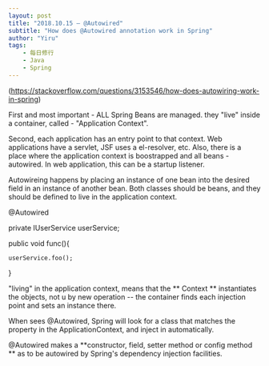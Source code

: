 ```yaml
---
layout: post
title: "2018.10.15 — @Autowired"
subtitle: "How does @Autowired annotation work in Spring"
author: "Yiru"
tags: 
    - 每日修行
    - Java
    - Spring
---
```



(https://stackoverflow.com/questions/3153546/how-does-autowiring-work-in-spring)

First and most important - ALL Spring Beans are managed. they "live" inside a container, called - "Application Context".

Second, each application has an entry point to that context. Web applications have a servlet, JSF uses a el-resolver, etc. Also, there is a place where the application context is boostrapped and all beans - autowired. In web application, this can be a startup listener.

Autowireing happens by placing an instance of one bean into the desired field in an instance of another bean. Both classes should be beans, and they should be defined to live in the application context.


@Autowired

private IUserService userService;

public void func(){

    userService.foo();

}


"living" in the application context, means that the ** Context ** instantiates the objects, not u by new operation -- the container finds each injection point and sets an instance there.

When sees @Autowired, Spring will look for a class that matches the property in the ApplicationContext, and inject in automatically. 


@Autowired makes a **constructor, field, setter method or config method ** as to be autowired by Spring's dependency injection facilities.



